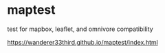 # maptest

test for mapbox, leaflet, and omnivore compatibility

https://wanderer33third.github.io/maptest/index.html
